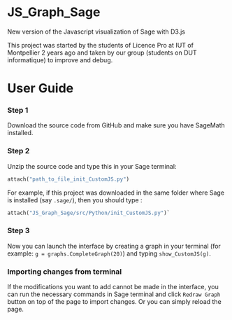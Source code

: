 # JS_Graph_Sage
 
New version of the Javascript visualization of Sage with D3.js

This project was started by the students of Licence Pro at IUT of Montpellier 2 years ago and taken by our group (students on DUT informatique) to improve and debug.

# User Guide
### Step 1
Download the source code from GitHub and make sure you have SageMath installed.

### Step 2
Unzip the source code and type this in your Sage terminal:
```python
attach("path_to_file_init_CustomJS.py")
```
For example, if this project was downloaded in the same folder where Sage is installed (say `.sage/`), then you should type :

```python
attach("JS_Graph_Sage/src/Python/init_CustomJS.py")`
```


### Step 3
Now you can launch the interface by creating a graph in your terminal (for example: `g = graphs.CompleteGraph(20)`) and typing `show_CustomJS(g)`.

### Importing changes from terminal
If the modifications you want to add cannot be made in the interface, you can run the necessary commands in Sage terminal and click `Redraw Graph` button on top of the page to import changes. Or you can simply reload the page.
